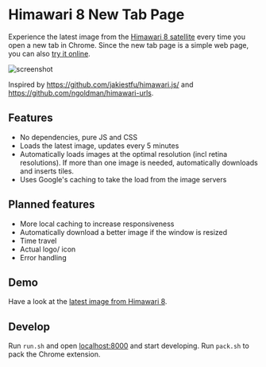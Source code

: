 # Himawari 8 New Tab Page

Experience the latest image from the [Himawari 8 satellite](https://en.wikipedia.org/wiki/Himawari_8) every time you open a new tab in Chrome. Since the new tab page is a simple web page, you can also [try it online](https://domoritz.github.io/himawari-8-chrome).

![screenshot](https://domoritz.github.io/himawari-8-chrome/screenshot.png "Screenshot of the browser with the new tab page")


Inspired by https://github.com/jakiestfu/himawari.js/ and https://github.com/ngoldman/himawari-urls.

## Features

* No dependencies, pure JS and CSS
* Loads the latest image, updates every 5 minutes
* Automatically loads images at the optimal resolution (incl retina resolutions). If more than one image is needed, automatically downloads and inserts tiles.
* Uses Google's caching to take the load from the image servers


## Planned features

* More local caching to increase responsiveness
* Automatically download a better image if the window is resized
* Time travel
* Actual logo/ icon
* Error handling


## Demo

Have a look at the [latest image from Himawari 8](https://domoritz.github.io/himawari-8-chrome).


## Develop

Run `run.sh` and open [localhost:8000](http://localhost:8000/) and start developing. Run `pack.sh` to pack the Chrome extension.
